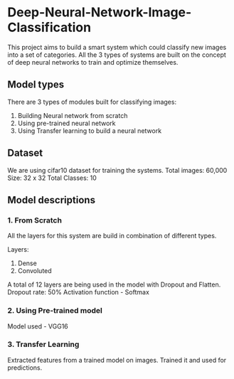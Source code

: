 # Deep-Neural-Network-Image-Classification

This project aims to build a smart system which could classify new images into a set of categories.
All the 3 types of systems are built on the concept of deep neural networks to train and optimize themselves.

## Model types
There are 3 types of modules built for classifying images:
1. Building Neural network from scratch
2. Using pre-trained neural network
3. Using Transfer learning to build a neural network

## Dataset
We are using cifar10 dataset for training the systems.
Total images: 60,000
Size: 32 x 32
Total Classes: 10


## Model descriptions
### 1. From Scratch
All the layers for this system are build in combination of different types.

Layers:
1. Dense
2. Convoluted

A total of 12 layers are being used in the model with Dropout and Flatten.
Dropout rate: 50%
Activation function - Softmax

### 2. Using Pre-trained model
Model used - VGG16

### 3. Transfer Learning
Extracted features from a trained model on images.
Trained it and used for predictions.
